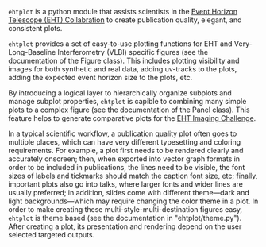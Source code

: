 `ehtplot` is a python module that assists scientists in the [Event
Horizon Telescope (EHT) Collabration](http://eventhorizontelescope.org)
to create publication quality, elegant, and consistent plots.

`ehtplot` provides a set of easy-to-use plotting functions for EHT and
Very-Long-Baseline Interferometry (VLBI) specific figures (see the
documentation of the Figure class).  This includes plotting visibility
and images for both synthetic and real data, adding uv-tracks to the
plots, adding the expected event horizon size to the plots, etc.

By introducing a logical layer to hierarchically organize subplots and
manage subplot properties, `ehtplot` is capible to combining many
simple plots to a complex figure (see the documentation of the Panel
class).  This feature helps to generate comparative plots for the [EHT
Imaging Challenge](http://vlbiimaging.csail.mit.edu/imagingchallenge).

In a typical scientific workflow, a publication quality plot often
goes to multiple places, which can have very different typesetting and
coloring requirements.  For example, a plot first needs to be rendered
clearly and accurately onscreen; then, when exported into vector graph
formats in order to be included in publications, the lines need to be
visible, the font sizes of labels and tickmarks should match the
caption font size, etc; finally, important plots also go into talks,
where larger fonts and wider lines are usually preferred; in addition,
slides come with different theme&mdash;dark and light
backgrounds&mdash;which may require changing the color theme in a
plot.  In order to make creating these multi-style-multi-destination
figures easy, `ehtplot` is theme based (see the documentation in
"ehtplot/theme.py").  After creating a plot, its presentation and
rendering depend on the user selected targeted outputs.
